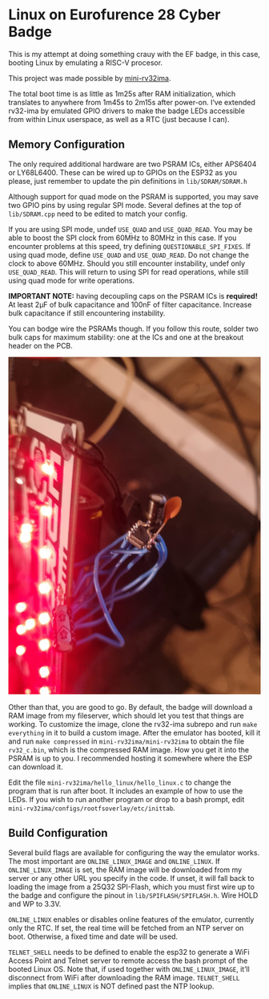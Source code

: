 # Linux on Eurofurence 28 Cyber Badge

This is my attempt at doing something crauy with the EF badge, in this case, booting Linux by emulating a RISC-V procesor.

This project was made possible by [mini-rv32ima](https://github.com/cnlohr/mini-rv32ima).

The total boot time is as little as 1m25s after RAM initialization, which translates to anywhere from 1m45s to 2m15s after power-on. I‘ve extended rv32-ima by emulated GPIO drivers to make the badge LEDs accessible from within Linux userspace, as well as a RTC (just because I can).

## Memory Configuration

The only required additional hardware are two PSRAM ICs, either APS6404 or LY68L6400. These can be wired up to GPIOs on the ESP32 as you please, just remember to update the pin definitions in `lib/SDRAM/SDRAM.h`

Although support for quad mode on the PSRAM is supported, you may save two GPIO pins by using regular SPI mode. Several defines at the top of `lib/SDRAM.cpp` need to be edited to match your config.

If you are using SPI mode, undef `USE_QUAD` and `USE_QUAD_READ`. You may be able to boost the SPI clock from 60MHz to 80MHz in this case. If you encounter problems at this speed, try defining `QUESTIONABLE_SPI_FIXES`.
If using quad mode, define `USE_QUAD` and `USE_QUAD_READ`. Do not change the clock to above 60MHz. Should you still encounter instability, undef only `USE_QUAD_READ`. This will return to using SPI for read operations, while still using quad mode for write operations.

**IMPORTANT NOTE:** having decoupling caps on the PSRAM ICs is **required!** At least 2µF of bulk capacitance and 100nF of filter capacitance. Increase bulk capacitance if still encountering instability.

You can bodge wire the PSRAMs though. If you follow this route, solder two bulk caps for maximum stability: one at the ICs and one at the breakout header on the PCB.

![](cursed.jpg)

Other than that, you are good to go. By default, the badge will download a RAM image from my fileserver, which should let you test that things are working. To customize the image, clone the rv32-ima subrepo and run `make everything` in it to build a custom image. After the emulator has booted, kill it and run `make compressed` in `mini-rv32ima/mini-rv32ima` to obtain the file `rv32_c.bin`, which is the compressed RAM image. How you get it into the PSRAM is up to you. I recommended hosting it somewhere where the ESP can download it.

Edit the file `mini-rv32ima/hello_linux/hello_linux.c` to change the program that is run after boot. It includes an example of how to use the LEDs. If you wish to run another program or drop to a bash prompt, edit `mini-rv32ima/configs/rootfsoverlay/etc/inittab`.

## Build Configuration

Several build flags are available for configuring the way the emulator works. The most important are `ONLINE_LINUX_IMAGE` and `ONLINE_LINUX`. If `ONLINE_LINUX_IMAGE` is set, the RAM image will be downloaded from my server or any other URL you specify in the code. If unset, it will fall back to loading the image from a 25Q32 SPI-Flash, which you must first wire up to the badge and configure the pinout in `lib/SPIFLASH/SPIFLASH.h`. Wire HOLD and WP to 3.3V.

`ONLINE_LINUX` enables or disables online features of the emulator, currently only the RTC. If set, the real time will be fetched from an NTP server on boot. Otherwise, a fixed time and date will be used.

`TELNET_SHELL` needs to be defined to enable the esp32 to generate a WiFi Access Point and Telnet server to remote access the bash prompt of the booted Linux OS. Note that, if used together with `ONLINE_LINUX_IMAGE`, it’ll disconnect from WiFi after downloading the RAM image. `TELNET_SHELL` implies that `ONLINE_LINUX` is NOT defined past the NTP lookup.
